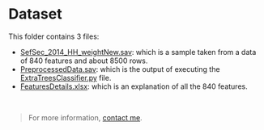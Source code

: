 # Dataset

This folder contains 3 files:
- [SefSec_2014_HH_weightNew.sav](SefSec_2014_HH_weightNew.sav): which is a sample taken from a data of 840 features and about 8500 rows.
- [PreprocessedData.sav](SefSec_2014_HH_weightNew.sav): which is the output of executing the [ExtraTreesClassifier.py](../Python/ExtraTreesClassifier.py) file.
- [FeaturesDetails.xlsx](FeaturesDetails.xlsx): which is an explanation of all the 840 features.

<br>

>For more information, [contact me](https://www.linkedin.com/in/obada-tahayna/).